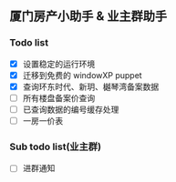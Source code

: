 ## 厦门房产小助手 & 业主群助手

### Todo list

- [x] 设置稳定的运行环境
- [x] 迁移到免费的 windowXP puppet
- [x] 查询环东时代、新玥、樾琴湾备案数据
- [ ] 所有楼盘备案价查询
- [ ] 已查询数据的编号缓存处理
- [ ] 一房一价表

### Sub todo list(业主群)

- [ ] 进群通知
